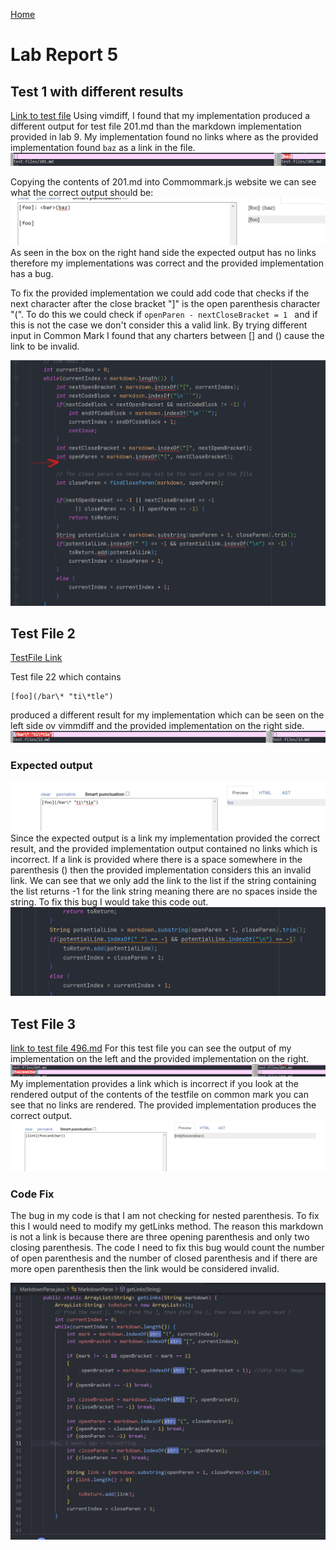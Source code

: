 [Home](https://jasonmorris1.github.io/cse15l-lab-reports/)

# Lab Report 5 

## Test  1 with different results
[Link to test file](https://github.com/nidhidhamnani/markdown-parser/blob/main/test-files/201.md)
Using vimdiff, I found that my implementation produced a different output for test file 201.md than the markdown implementation provided in lab 9. My implementation found no links where as the provided implementation found `baz` as a link in the file.
![img](/assets/images/vimdiff1.png)

Copying the contents of 201.md into Commommark.js website we can see what the correct output should be:
![img](/assets/images/commonmark1.png)
As seen in the box on the right hand side the expected output has no links therefore my implementations was correct and the provided implementation has a bug. 

To fix the provided implementation we could add code that checks if the next character after the close bracket "]" is the open parenthesis character "(". To do this we could check if `openParen - nextCloseBracket = 1 ` and if this is not the case we don't consider this a valid link. By trying different input in Common Mark I found that any charters between [] and () cause the link to be invalid.

![img](/assets/images/codefix1.png)


## Test File 2
[TestFile Link](https://github.com/nidhidhamnani/markdown-parser/blob/main/test-files/22.md)



Test file 22 which contains 
``` 
[foo](/bar\* "ti\*tle")
``` 

produced a different result for my implementation which can be seen on the left side ov vimmdiff and the provided implementation on the right side.
![img](/assets/images/vimdiff2.png)

### Expected output
![img](/assets/images//commonmark2.png)
Since the expected output is a link my implementation provided the correct result, and the provided implementation output contained no links which is incorrect. 
If a link is provided where there is a space somewhere in the parenthesis () then the provided implementation considers this an invalid link. We can see that we only add the link to the list if the string containing the list returns -1 for the link string meaning there are no spaces inside the string. To fix this bug I would take this code out. 
![img](/assets/images/codefix2.png )

## Test File 3
[link to test file 496.md](https://github.com/nidhidhamnani/markdown-parser/blob/main/test-files/496.md)
For this test file you can see the output of my implementation on the left and the provided implementation on the right.
![img](/assets/images/vimdiff3.png)
My implementation provides a link which is incorrect if you look at the rendered output of the contents of the testfile on common mark you can see that no links are rendered. The provided implementation produces the correct output.
![img](/assets/images/commonmark3.png)

### Code Fix
The bug in my code is that I am not checking for nested parenthesis. To fix this I would need to modify my getLinks method. The reason this markdown is not a link is because there are three opening parenthesis and only two closing parenthesis. The code I need to fix this bug would count the number of open parenthesis and the number of closed parenthesis and if there are more open parenthesis then the link would be considered invalid.

![img](/assets/images/codefix3.png)